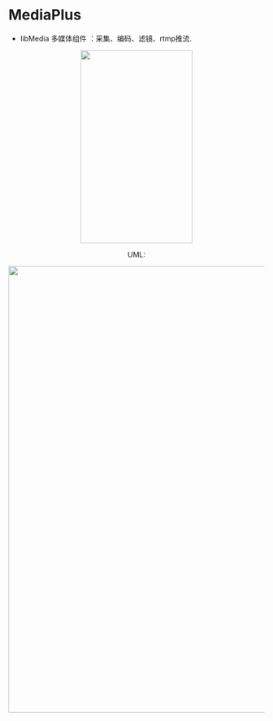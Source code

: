 # MediaPlus


- libMedia 多媒体组件 ：采集、编码、滤镜、rtmp推流.


<div align=center>

<table>
<tr>
<img width="220" height="380" src="https://github.com/javandoc/MediaPlus/blob/master/Resource/screen_one.png"/>
</tr>

UML:
<tr>
<img width="800" height="880" src="https://github.com/javandoc/MediaPlus/blob/master/Resource/MediaUML.png">
</tr>

</table>
</div>